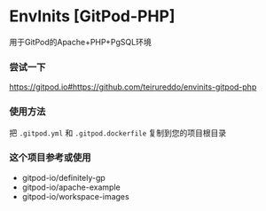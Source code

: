 # EnvInits [GitPod-PHP]

用于GitPod的Apache+PHP+PgSQL环境


### 尝试一下
https://gitpod.io#https://github.com/teirureddo/envinits-gitpod-php


### 使用方法
把 `.gitpod.yml` 和 `.gitpod.dockerfile` 复制到您的项目根目录


### 这个项目参考或使用
- gitpod-io/definitely-gp
- gitpod-io/apache-example
- gitpod-io/workspace-images